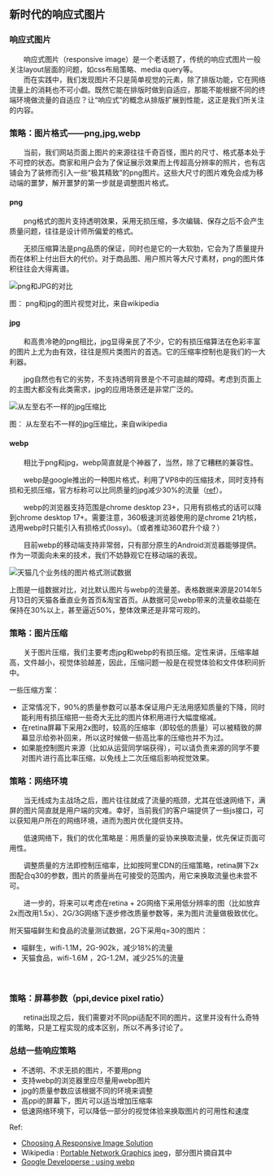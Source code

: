 ## 新时代的响应式图片

### 响应式图片

　　响应式图片（responsive image）是一个老话题了，传统的响应式图片一般关注layout层面的问题，如css布局策略、media query等。    
　　而在实践中，我们发现图片不只是简单视觉的元素，除了排版功能，它在网络流量上的消耗也不可小觑。既然它能在排版时做到自适应，那能不能根据不同的终端环境做流量的自适应？让“响应式”的概念从排版扩展到性能，这正是我们所关注的内容。
    

### 策略：图片格式——png,jpg,webp

　　当前，我们网站页面上图片的来源往往千奇百怪，图片的尺寸、格式基本处于不可控的状态。商家和用户会为了保证展示效果而上传超高分辨率的照片，也有店铺会为了装修而引入一些“极其精致”的png图片。这些大尺寸的图片难免会成为移动端的噩梦，解开噩梦的第一步就是调整图片格式。

#### png
　　png格式的图片支持透明效果，采用无损压缩，多次编辑、保存之后不会产生质量问题，往往是设计师所偏爱的格式。

　　无损压缩算法是png品质的保证，同时也是它的一大软肋，它会为了质量提升而在体积上付出巨大的代价。对于商品图、用户照片等大尺寸素材，png的图片体积往往会大得离谱。
	
![png和JPG的对比](http://gtms04.alicdn.com/tps/i4/TB1MH_PFFXXXXXTaXXXhc3tFpXX-454-716.png_200x200.jpg)

图： png和jpg的图片视觉对比，来自wikipedia

#### jpg
　　和高贵冷艳的png相比，jpg显得亲民了不少，它的有损压缩算法在色彩丰富的图片上尤为由有效，往往是照片类图片的首选。它的压缩率控制也是我们的一大利器。

　　jpg自然也有它的劣势，不支持透明背景是个不可逾越的障碍。考虑到页面上的主图大都没有此类需求，jpg的应用场景还是非常广泛的。
		
![从左至右不一样的jpg压缩比](http://gtms04.alicdn.com/tps/i4/TB1aD7_FFXXXXasXVXX6Ma2NVXX-504-628.png_250x250.jpg)

图： 从左至右不一样的jpg压缩比，来自wikipedia


#### webp
　　相比于png和jpg，webp简直就是个神器了，当然，除了它糟糕的兼容性。

　　webp是google推出的一种图片格式，利用了VP8中的压缩技术，同时支持有损和无损压缩，官方标称可以比同质量的jpg减少30%的流量（[ref](https://developers.google.com/speed/webp/faq#which_web_browsers_natively_support_webp)）。

　　webp的浏览器支持范围是chrome desktop 23+，只用有损格式的话可以降到chrome desktop 17+。需要注意，360极速浏览器使用的是chrome 21内核，选用webp时只能引入有损格式(lossy)。（或者推动360君升个级？）

　　目前webp的移动端支持非常弱，只有部分原生的Android浏览器能够提供。作为一项面向未来的技术，我们不妨静观它在移动端的表现。

![天猫几个业务线的图片格式测试数据](http://gtms01.alicdn.com/tps/i1/TB17vtXFVXXXXakXpXXmWCX6XXX-1008-340.png_480x480.jpg)

上图是一组数据对比，对比默认图片与webp的流量差。表格数据来源是2014年5月13日的天猫各垂直业务首页&淘宝首页。从数据可见webp带来的流量收益能在保持在30%以上，甚至逼近50%，整体效果还是非常可观的。

### 策略：图片压缩
　　关于图片压缩，我们主要考虑jpg和webp的有损压缩。定性来讲，压缩率越高，文件越小，视觉体验越差，因此，压缩问题一般是在视觉体验和文件体积间折中。

一些压缩方案：　　

* 正常情况下，90%的质量参数可以基本保证用户无法用感知质量的下降，同时能利用有损压缩把一些奇大无比的图片体积用进行大幅度缩减。
* 在retina屏幕下采用2x图时，较高的压缩率（即较低的质量）可以被精致的屏幕显示给弥补回来，所以这时候做一些高比率的压缩也并不为过。
* 如果能控制图片来源（比如从运营同学端获得），可以请负责来源的同学不要对图片进行高比率压缩，以免线上二次压缩后影响视觉效果。


### 策略：网络环境
　　当无线成为主战场之后，图片往往就成了流量的瓶颈，尤其在低速网络下，满屏的图片简直就是用户端的灾难。幸好，当前我们的客户端提供了一些js接口，可以获知用户所在的网络环境，进而为图片优化提供支持。

　　低速网络下，我们的优化策略是：用质量的妥协来换取流量，优先保证页面可用性。

　　调整质量的方法即控制压缩率，比如按阿里CDN的压缩策略，retina屏下2x图配合q30的参数，图片的质量尚在可接受的范围内，用它来换取流量也未尝不可。

　　进一步的，将来可以考虑在retina + 2G网络下采用低分辨率的图（比如放弃2x而改用1.5x）、2G/3G网络下逐步修改质量参数等，来为图片流量做极致优化。

附天猫喵鲜生和食品的流量测试数据，2G下采用q=30的图片：

* 喵鲜生，wifi-1.1M，2G-902k，减少18%的流量
* 天猫食品，wifi-1.6M ，2G-1.2M，减少25%的流量

　
### 策略：屏幕参数（ppi,device pixel ratio）
　　retina出现之后，我们需要对不同ppi适配不同的图片。这里并没有什么奇特的策略，只是工程实现的成本区别，所以不再多讨论了。
　　

### 总结一些响应策略

* 不透明、不求无损的图片，不要用png
* 支持webp的浏览器里应尽量用webp图片
* jpg的质量参数应该根据不同的环境来调整
* 高ppi的屏幕下，图片可以适当增加压缩率
* 低速网络环境下，可以降低一部分的视觉体验来换取图片的可用性和速度
	
	
Ref:

* [Choosing A Responsive Image Solution](http://www.smashingmagazine.com/2013/07/08/choosing-a-responsive-image-solution/)
* Wikipedia : [Portable Network Graphics](http://en.wikipedia.org/wiki/Portable_Network_Graphics) [jpeg](http://en.wikipedia.org/wiki/JPEG#Typical_usage)，部分图片摘自其中
* [Google Developerse : using webp](https://developers.google.com/speed/webp/docs/using)
